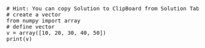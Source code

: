 <pre class="file" data-target="clipboard">
# Hint: You can copy Solution to ClipBoard from Solution Tab
# create a vector
from numpy import array
# define vector
v = array([10, 20, 30, 40, 50])
print(v)

</pre>
